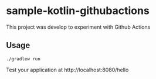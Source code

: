 # sample-kotlin-githubactions

This project was develop to experiment with Github Actions

## Usage
```shell script
./gradlew run
```

Test your application at http://localhost:8080/hello